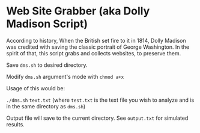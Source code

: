 # Web Site Grabber (aka Dolly Madison Script)

According to history, When the British set fire to it in 1814, Dolly Madison was credited with saving the classic portrait of George Washington. In the spirit of that, this script grabs and collects websites, to preserve them.


Save `dms.sh` to desired directory.

Modify `dms.sh` argument's mode with `chmod a+x`

Usage of this would be:

`./dms.sh` `text.txt` (where `test.txt` is the text file you wish to analyze and is in the same directory as `dms.sh`)

Output file will save to the current directory. See `output.txt` for simulated results.
